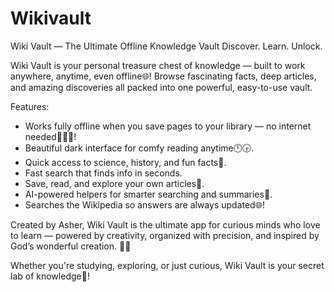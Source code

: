 # Wikivault

Wiki Vault — The Ultimate Offline Knowledge Vault
Discover. Learn. Unlock.

Wiki Vault is your personal treasure chest of knowledge — built to work anywhere, anytime, even offline🌐!
Browse fascinating facts, deep articles, and amazing discoveries all packed into one powerful, easy-to-use vault.

Features:
- Works fully offline when you save pages to your library — no internet needed📝🚫🌐!
- Beautiful dark interface for comfy reading anytime🕛🕞.
- Quick access to science, history, and fun facts💭.
- Fast search that finds info in seconds.
- Save, read, and explore your own articles📝.
- AI-powered helpers for smarter searching and summaries🤖.
- Searches the Wikipedia so answers are always updated🌐! 

Created by Asher, Wiki Vault is the ultimate app for curious minds who love to learn — powered by creativity, organized with precision, and inspired by God’s wonderful creation. 🙏✨

Whether you're studying, exploring, or just curious, Wiki Vault is your secret lab of knowledge🧠!
